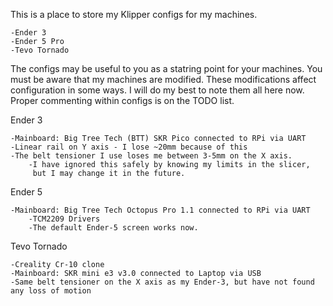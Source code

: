 This is a place to store my Klipper configs for my machines.

    -Ender 3
    -Ender 5 Pro
    -Tevo Tornado

The configs may be useful to you as a statring point for your machines. You must be aware
that my machines are modified. These modifications affect configuration in some
ways. I will do my best to note them all here now. Proper commenting within configs 
is on the TODO list.

Ender 3

    -Mainboard: Big Tree Tech (BTT) SKR Pico connected to RPi via UART
    -Linear rail on Y axis - I lose ~20mm because of this
    -The belt tensioner I use loses me between 3-5mm on the X axis. 
        -I have ignored this safely by knowing my limits in the slicer, 
         but I may change it in the future.

Ender 5

    -Mainboard: Big Tree Tech Octopus Pro 1.1 connected to RPi via UART
        -TCM2209 Drivers
        -The default Ender-5 screen works now. 
    
Tevo Tornado

    -Creality Cr-10 clone
    -Mainboard: SKR mini e3 v3.0 connected to Laptop via USB
    -Same belt tensioner on the X axis as my Ender-3, but have not found any loss of motion
